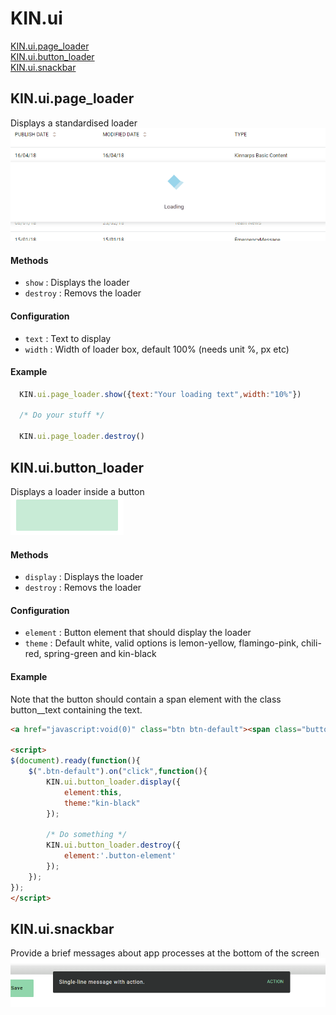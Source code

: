 # KIN.ui

[KIN.ui.page_loader](#kinuipage_loader)<br />
[KIN.ui.button_loader](#kinuibutton_loader)<br />
[KIN.ui.snackbar](#kinuisnackbar)

## KIN.ui.page_loader
Displays a standardised loader <br />
![Image of page loader](https://raw.githubusercontent.com/kinnarps/KIN/master/ui/resources/KIN_ui_page_loader.gif)

#### Methods
* `show` : Displays the loader
* `destroy` : Removs the loader

#### Configuration
* `text` : Text to display 
* `width` : Width of loader box, default 100% (needs unit %, px etc)

#### Example
```javascript
  KIN.ui.page_loader.show({text:"Your loading text",width:"10%"})
  
  /* Do your stuff */ 
  
  KIN.ui.page_loader.destroy()  
```

## KIN.ui.button_loader
Displays a loader inside a button<br />
![Image of button loader](https://raw.githubusercontent.com/kinnarps/KIN/master/ui/resources/KIN_ui_button_loader.gif)

#### Methods
* `display` : Displays the loader
* `destroy` : Removs the loader

#### Configuration
* `element` : Button element that should display the loader
* `theme` : Default white, valid options is lemon-yellow, flamingo-pink, chili-red, spring-green and kin-black

#### Example
Note that the button should contain a span element with the class button__text containing the text.
```html
<a href="javascript:void(0)" class="btn btn-default"><span class="button__text">My button text</span></a>

<script>
$(document).ready(function(){
	$(".btn-default").on("click",function(){
		KIN.ui.button_loader.display({
			element:this,
			theme:"kin-black"
		});
		
		/* Do something */
		KIN.ui.button_loader.destroy({  
			element:'.button-element'
		});
	});
});
</script>

```

## KIN.ui.snackbar
Provide a brief messages about app processes at the bottom of the screen <br />
![Image of page loader](https://raw.githubusercontent.com/kinnarps/KIN/master/ui/resources/snackbar1.png)

